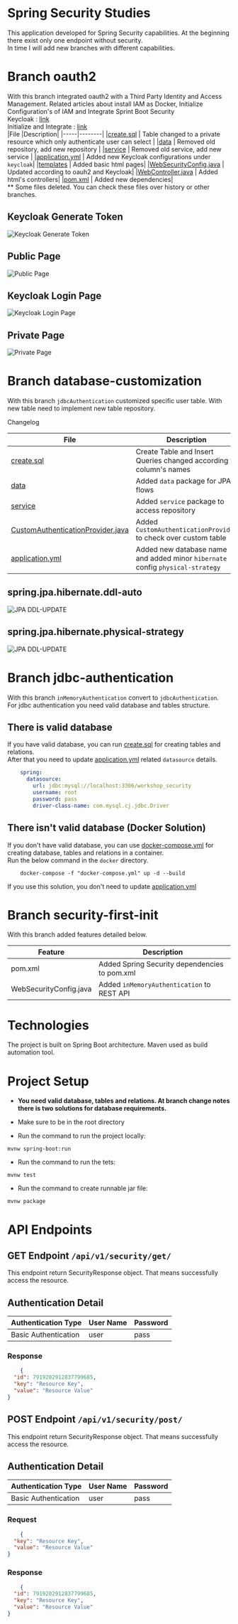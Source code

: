 # Spring Security Studies

This application developed for Spring Security capabilities. At the beginning there exist only one endpoint without
security.
<br/>
In time I will add new branches with different capabilities.

# Branch oauth2

With this branch integrated oauth2 with a Third Party Identity and Access Management. Related articles about install IAM
as Docker, Initialize Configuration's of IAM and Integrate Sprint Boot Security
<br/>
Keycloak : [link](https://www.keycloak.org/getting-started/getting-started-docker)
<br/>
Initialize and Integrate : [link](https://www.baeldung.com/spring-boot-keycloak)
<br/>
|File |Description|
|-----|--------|
|[create.sql](docker/create.sql)  | Table changed to a private resource which only authenticate user can select       |
|[data](src/main/java/com/workshop/springsecurity/data)   | Removed old repository, add new repository      |
|[service](src/main/java/com/workshop/springsecurity/service)   | Removed old service, add new service   |
|[application.yml](src/main/resources/application.yml)   | Added new Keycloak configurations under `keycloak`|
|[templates](src/main/resources/templates)   | Added basic html pages|
|[WebSecurityConfig.java](src/main/java/com/workshop/springsecurity/security/WebSecurityConfig.java)  | Updated according to oauh2 and Keycloak|
|[WebController.java](src/main/java/com/workshop/springsecurity/controller/WebController.java)   | Added html's controllers|
|[pom.xml](pom.xml)  | Added new dependencies|
<br/>
** Some files deleted. You can check these files over history or other branches.

## Keycloak Generate Token

![Keycloak Generate Token](assests/keycloak_generate_token.JPG)

## Public Page

![Public Page](assests/oauth2_public_page.jpg)

## Keycloak Login Page

![Keycloak Login Page](assests/oauth2_keycloak_login.jpg)

## Private Page

![Private Page](assests/oauth2_private_page.jpg)

# Branch database-customization

With this branch `jdbcAuthentication` customized specific user table. With new table need to implement new table
repository.

Changelog

|File |Description|
|-----|--------|
|[create.sql](docker/create.sql)  | Create Table and Insert Queries changed according to column's names       |
|[data](src/main/java/com/workshop/springsecurity/data)   | Added `data` package for JPA flows      |
|[service](src/main/java/com/workshop/springsecurity/service)   | Added `service` package to access repository      |
|[CustomAuthenticationProvider.java](src/main/java/com/workshop/springsecurity/security/CustomAuthenticationProvider.java)   | Added `CustomAuthenticationProvider` to check over custom table      |
|[application.yml](src/main/resources/application.yml)   | Added new database name and added minor `hibernate` config `physical-strategy`      |

## spring.jpa.hibernate.ddl-auto

![JPA DDL-UPDATE](assests/hibernate_ddl_update.jpg)

## spring.jpa.hibernate.physical-strategy

![JPA DDL-UPDATE](assests/hibernate_physical_strategy.jpg)

# Branch jdbc-authentication

With this branch `inMemoryAuthentication` convert to `jdbcAuthentication`.
<br/>
For jdbc authentication you need valid database and tables structure.

## There is valid database

If you have valid database, you can run [create.sql](docker/create.sql) for creating tables and relations.
<br/>
After that you need to update [application.yml](src/main/resources/application.yml) related `datasource` details.

````yaml
    spring:
      datasource:
        url: jdbc:mysql://localhost:3306/workshop_security
        username: root
        password: pass
        driver-class-name: com.mysql.cj.jdbc.Driver
````

## There isn't valid database (Docker Solution)

If you don't have valid database, you can use  [docker-compose.yml](docker/docker-compose.yml)
for creating database, tables and relations in a container.
<br/>
Run the below command in the `docker` directory.

````shell
    docker-compose -f "docker-compose.yml" up -d --build
````

If you use this solution, you don't need to update [application.yml](src/main/resources/application.yml)

# Branch security-first-init

With this branch added features detailed below.

|Feature |Description|
|-----|--------|
|pom.xml | Added Spring Security dependencies to pom.xml       |
|WebSecurityConfig.java  | Added `inMemoryAuthentication` to REST API      |

# Technologies

The project is built on Spring Boot architecture. Maven used as build automation tool.

# Project Setup

- **You need valid database, tables and relations. At branch change notes there is two solutions for database
  requirements.**

- Make sure to be in the root directory
- Run the command to run the project locally:

```
mvnw spring-boot:run
```

- Run the command to run the tets:

```
mvnw test
```

- Run the command to create runnable jar file:

```
mvnw package
```

# API Endpoints

## GET Endpoint `/api/v1/security/get/`

This endpoint return SecurityResponse object. That means successfully access the resource.

## Authentication Detail

|Authentication Type |User Name | Password |
|-----|--------|--------|
|Basic Authentication | user | pass|

### Response

```json
    {
  "id": 7919202912837799685,
  "key": "Resource Key",
  "value": "Resource Value"
}
```

## POST Endpoint `/api/v1/security/post/`

This endpoint return SecurityResponse object. That means successfully access the resource.

## Authentication Detail

|Authentication Type |User Name | Password |
|-----|--------|--------|
|Basic Authentication | user | pass|

### Request

```json
    {
  "key": "Resource Key",
  "value": "Resource Value"
}
```

### Response

```json
    {
  "id": 7919202912837799685,
  "key": "Resource Key",
  "value": "Resource Value"
}
```
